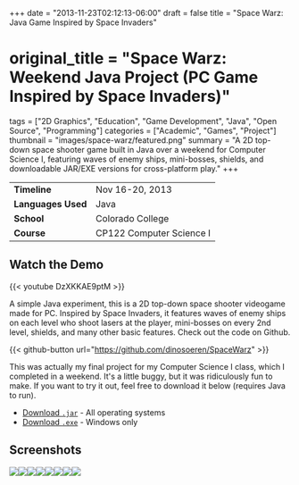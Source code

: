 +++
date = "2013-11-23T02:12:13-06:00"
draft = false
title = "Space Warz: Java Game Inspired by Space Invaders"
# original_title = "Space Warz: Weekend Java Project (PC Game Inspired by Space Invaders)"
tags = ["2D Graphics", "Education", "Game Development", "Java", "Open Source", "Programming"]
categories = ["Academic", "Games", "Project"]
thumbnail = "images/space-warz/featured.png"
summary = "A 2D top-down space shooter game built in Java over a weekend for Computer Science I, featuring waves of enemy ships, mini-bosses, shields, and downloadable JAR/EXE versions for cross-platform play."
+++

| | |
| --- | --- |
| **Timeline** | Nov 16-20, 2013 |
| **Languages Used** | Java |
| **School** | Colorado College |
| **Course** | CP122 Computer Science I |

## Watch the Demo

{{< youtube DzXKKAE9ptM >}}


A simple Java experiment, this is a 2D top-down space shooter videogame made for PC. Inspired by Space Invaders, it features waves of enemy ships on each level who shoot lasers at the player, mini-bosses on every 2nd level, shields, and many other basic features. Check out the code on Github.

{{< github-button url="https://github.com/dinosoeren/SpaceWarz" >}}

This was actually my final project for my Computer Science I class, which I completed in a weekend. It's a little buggy, but it was ridiculously fun to make. If you want to try it out, feel free to download it below (requires Java to run).

- [Download `.jar`](../../bin/space-warz.jar) - All operating systems
- [Download `.exe`](../../bin/space-warz.exe) - Windows only

## Screenshots
[![](../../images/space-warz/screenshot1.png)](../../images/space-warz/screenshot1.png)[![](../../images/space-warz/screenshot2.png)](../../images/space-warz/screenshot2.png)[![](../../images/space-warz/screenshot3.png)](../../images/space-warz/screenshot3.png)[![](../../images/space-warz/screenshot4.png)](../../images/space-warz/screenshot4.png)[![](../../images/space-warz/screenshot5.png)](../../images/space-warz/screenshot5.png)[![](../../images/space-warz/screenshot6.png)](../../images/space-warz/screenshot6.png)[![](../../images/space-warz/screenshot7.png)](../../images/space-warz/screenshot7.png)[![](../../images/space-warz/welcome.png)](../../images/space-warz/welcome.png)
